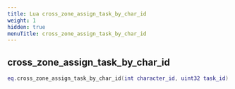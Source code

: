 ```yaml
---
title: Lua cross_zone_assign_task_by_char_id
weight: 1
hidden: true
menuTitle: cross_zone_assign_task_by_char_id
---
```

## cross_zone_assign_task_by_char_id
```lua
eq.cross_zone_assign_task_by_char_id(int character_id, uint32 task_id) -- void
```